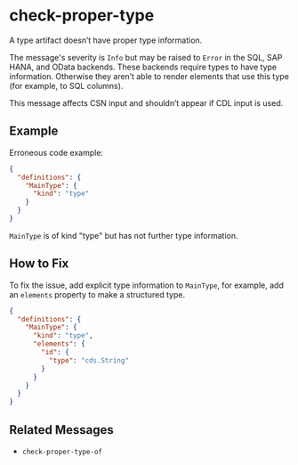 # check-proper-type

A type artifact doesn’t have proper type information.

The message's severity is `Info` but may be raised to `Error` in the SQL,
SAP HANA, and OData backends.  These backends require types to have type
information.  Otherwise they aren’t able to render elements that use this
type (for example, to SQL columns).

This message affects CSN input and shouldn’t appear if CDL input is used.

## Example

Erroneous code example:

```json
{
  "definitions": {
    "MainType": {
      "kind": "type"
    }
  }
}
```

`MainType` is of kind "type" but has not further type information.

## How to Fix

To fix the issue, add explicit type information to `MainType`, for example, add
an `elements` property to make a structured type.

```json
{
  "definitions": {
    "MainType": {
      "kind": "type",
      "elements": {
        "id": {
          "type": "cds.String"
        }
      }
    }
  }
}
```

## Related Messages

- `check-proper-type-of`
